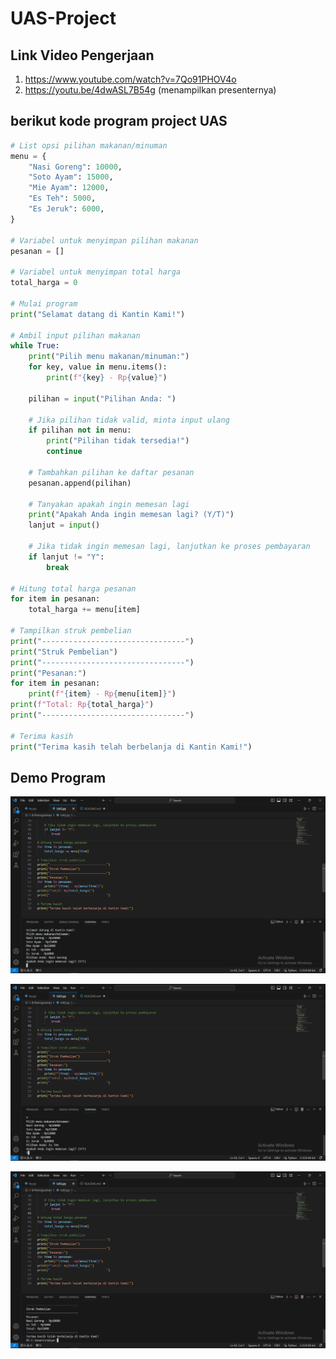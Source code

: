 # UAS-Project

## Link Video Pengerjaan
1. https://www.youtube.com/watch?v=7Qo91PHOV4o
2. https://youtu.be/4dwASL7B54g (menampilkan presenternya)

## berikut kode program project UAS


```python
# List opsi pilihan makanan/minuman
menu = {
    "Nasi Goreng": 10000,
    "Soto Ayam": 15000,
    "Mie Ayam": 12000,
    "Es Teh": 5000,
    "Es Jeruk": 6000,
}

# Variabel untuk menyimpan pilihan makanan
pesanan = []

# Variabel untuk menyimpan total harga
total_harga = 0

# Mulai program
print("Selamat datang di Kantin Kami!")

# Ambil input pilihan makanan
while True:
    print("Pilih menu makanan/minuman:")
    for key, value in menu.items():
        print(f"{key} - Rp{value}")

    pilihan = input("Pilihan Anda: ")

    # Jika pilihan tidak valid, minta input ulang
    if pilihan not in menu:
        print("Pilihan tidak tersedia!")
        continue

    # Tambahkan pilihan ke daftar pesanan
    pesanan.append(pilihan)

    # Tanyakan apakah ingin memesan lagi
    print("Apakah Anda ingin memesan lagi? (Y/T)")
    lanjut = input()

    # Jika tidak ingin memesan lagi, lanjutkan ke proses pembayaran
    if lanjut != "Y":
        break

# Hitung total harga pesanan
for item in pesanan:
    total_harga += menu[item]

# Tampilkan struk pembelian
print("--------------------------------")
print("Struk Pembelian")
print("--------------------------------")
print("Pesanan:")
for item in pesanan:
    print(f"{item} - Rp{menu[item]}")
print(f"Total: Rp{total_harga}")
print("--------------------------------")

# Terima kasih
print("Terima kasih telah berbelanja di Kantin Kami!")
```

## Demo Program
![](Demo/1.png)

![](Demo/2.png)

![](Demo/3.png)